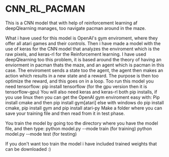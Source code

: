 # CNN_RL_PACMAN
This is a CNN model that with help of reinforcement learning af deepQlearning manages, too navigate pacman around in the maze.


What i have used for this model is OpenAI's gym enviroment, where they offer all atari games and their controls. Then i have made a model with the use of keras for the CNN model that analyzes the enviroment which is the raw pixels, and keras-rl for the Reinforcement learning. I have used deepQlearning too this problem, it is based around the theory of having an enviorment in pacman thats the maze, and an agent which is pacman in this case. The enviroment sends a state too the agent, the agent then makes an action which results in a new state and a reward. The purpose is then too optimize the reward, and this goes on in a loop. 
Too run this model you need tensorflow: pip install tensorflow (for the gpu version then it is tensorflow-gpu)
You will also need keras and keras-rl both pip installs, if you use linux then you can get the OpenAI gym enviroment easy with: 
Pip install cmake and then pip install gym[atari] else with windows do pip install cmake, pip install gym and pip install atari-py
Make a folder where you can save your training file and then read from it in test phase.

You train the model by going too the directory where you have the model file, and then type:
python model.py --mode train    (for training)
python model.py --mode test     (for testing)

If you don't want too train the model i have included trained weights that can be downloaded :)
